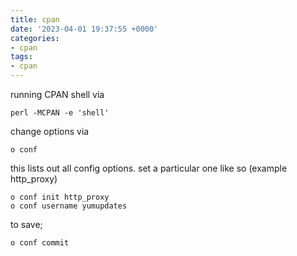 ```yaml
---
title: cpan
date: '2023-04-01 19:37:55 +0000'
categories:
- cpan
tags:
- cpan
---
```



running CPAN shell via

    perl -MCPAN -e 'shell'

change options via

    o conf

this lists out all config options. set a particular one like so (example
http_proxy)

    o conf init http_proxy
    o conf username yumupdates

to save;

    o conf commit